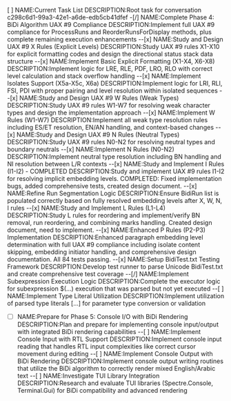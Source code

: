[ ] NAME:Current Task List DESCRIPTION:Root task for conversation c298c6d1-99a3-42e1-a6de-edb5cb41dfef
-[/] NAME:Complete Phase 4: BiDi Algorithm UAX #9 Compliance DESCRIPTION:Implement full UAX #9 compliance for ProcessRuns and ReorderRunsForDisplay methods, plus complete remaining execution enhancements
--[x] NAME:Study and Design UAX #9 X Rules (Explicit Levels) DESCRIPTION:Study UAX #9 rules X1-X10 for explicit formatting codes and design the directional status stack data structure
--[x] NAME:Implement Basic Explicit Formatting (X1-X4, X6-X8) DESCRIPTION:Implement logic for LRE, RLE, PDF, LRO, RLO with correct level calculation and stack overflow handling
--[x] NAME:Implement Isolates Support (X5a-X5c, X6a) DESCRIPTION:Implement logic for LRI, RLI, FSI, PDI with proper pairing and level resolution within isolated sequences
--[x] NAME:Study and Design UAX #9 W Rules (Weak Types) DESCRIPTION:Study UAX #9 rules W1-W7 for resolving weak character types and design the implementation approach
--[x] NAME:Implement W Rules (W1-W7) DESCRIPTION:Implement all weak type resolution rules including ES/ET resolution, EN/AN handling, and context-based changes
--[x] NAME:Study and Design UAX #9 N Rules (Neutral Types) DESCRIPTION:Study UAX #9 rules N0-N2 for resolving neutral types and boundary neutrals
--[x] NAME:Implement N Rules (N0-N2) DESCRIPTION:Implement neutral type resolution including BN handling and NI resolution between L/R contexts
--[x] NAME:Study and Implement I Rules (I1-I2) - COMPLETED DESCRIPTION:Study and implement UAX #9 rules I1-I2 for resolving implicit embedding levels. COMPLETED: Fixed implementation bugs, added comprehensive tests, created design document.
--[x] NAME:Refine Run Segmentation Logic DESCRIPTION:Ensure BidiRun list is populated correctly based on fully resolved embedding levels after X, W, N, I rules
--[x] NAME:Study and Implement L Rules (L1-L4) DESCRIPTION:Study L rules for reordering and implement/verify BN removal, run reordering, and combining marks handling. Created design document, need to implement.
--[x] NAME:Enhanced P Rules (P2-P3) Implementation DESCRIPTION:Enhanced paragraph embedding level determination with full UAX #9 compliance including isolate content skipping, embedding initiator handling, and comprehensive design documentation. All 84 tests passing.
--[x] NAME:Setup BidiTest.txt Testing Framework DESCRIPTION:Develop test runner to parse Unicode BidiTest.txt and create comprehensive test coverage
--[/] NAME:Implement Subexpression Execution Logic DESCRIPTION:Complete the executor logic for subexpression $(…) execution that was parsed but not yet executed
--[ ] NAME:Implement Type Literal Utilization DESCRIPTION:Implement utilization of parsed type literals […] for parameter type conversion or validation
-[ ] NAME:Prepare for Phase 5: Console I/O with BiDi Rendering DESCRIPTION:Plan and prepare for implementing console input/output with integrated BiDi rendering capabilities
--[ ] NAME:Implement Console Input with RTL Support DESCRIPTION:Implement console input reading that handles RTL input complexities like correct cursor movement during editing
--[ ] NAME:Implement Console Output with BiDi Rendering DESCRIPTION:Implement console output writing routines that utilize the BiDi algorithm to correctly render mixed English/Arabic text
--[ ] NAME:Investigate TUI Library Integration DESCRIPTION:Research and evaluate TUI libraries (Spectre.Console, Terminal.Gui) for BiDi compatibility and advanced rendering